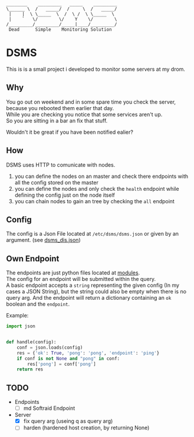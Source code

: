 ```
________    _________   _____    _________
\______ \  /   _____/  /     \  /   _____/
 |    |  \ \_____  \  /  \ /  \ \_____  \
 |    `   \/        \/    Y    \/        \
/_________/_________/_____|____/_________/
 Dead      Simple    Monitoring Solution
```

DSMS
====
This is is a small project i developed to monitor some servers at my drom.  

Why
---
You go out on weekend and in some spare time you check the server, because you rebooted them earlier that day.  
While you are checking you notice that some services aren't up.  
So you are sitting in a bar an fix that stuff.

Wouldn't it be great if you have been notified ealier?

How
---
DSMS uses HTTP to comunicate with nodes.
 1. you can define the nodes on an master and check there endpoints with all the config stored on the master  
 2. you can define the nodes and only check the ```health``` endpoint while defining the config just on the node itself
 3. you can chain nodes to gain an tree by checking the ```all``` endpoint
 
Config
------
The config is a Json File located at ```/etc/dsms/dsms.json``` or given by an argument.
(see [dsms_dis.json](./dsms_dist.json))

Own Endpoint
------------
The endpoints are just python files located at [modules](./dsmsMods/modules).  
The config for an endpoint will be submitted within the query.  
A basic endpoint accepts a ```string``` representing the given config (In my cases a JSON String),
but the string could also be empty when there is no query arg.
And the endpoint will return a dictionary containing an ```ok``` boolean and the ```endpoint```.

Example:
```python
import json


def handle(config):
    conf = json.loads(config)
    res = {'ok': True, 'pong': 'pong', 'endpoint': 'ping'}
    if conf is not None and "pong" in conf:
        res['pong'] = conf['pong']
    return res
```

TODO
----
* Endpoints
    - [ ] md Softraid Endpoint
    
* Server
    - [x] fix query arg (useing q as query arg)
    - [ ] harden (hardened host creation, by returning None)